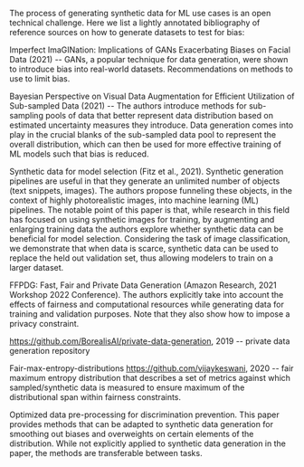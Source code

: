 The process of generating synthetic data for ML use cases is an open technical challenge. Here we list a lightly annotated bibliography of reference sources on how to generate datasets to test for bias:

Imperfect ImaGINation: Implications of GANs Exacerbating Biases on Facial Data (2021) -- GANs, a popular technique for data generation, were shown to introduce bias into real-world datasets. Recommendations on methods to use to limit bias.

Bayesian Perspective on Visual Data Augmentation for Efficient Utilization of Sub-sampled Data (2021) -- The authors introduce methods for sub-sampling pools of data that better represent data distribution based on estimated uncertainty measures they introduce. Data generation comes into play in the crucial blanks of the sub-sampled data pool to represent the overall distribution, which can then be used for more effective training of ML models such that bias is reduced.

Synthetic data for model selection (Fitz et al., 2021). Synthetic generation pipelines are useful in that they generate an unlimited number of objects (text snippets, images). The authors propose funneling these objects, in the context of highly photorealistic images, into machine learning (ML) pipelines. The notable point of this paper is that, while research in this field has focused on using synthetic images for training, by augmenting and enlarging training data the authors explore whether synthetic data can be beneficial for model selection. Considering the task of image classification, we demonstrate that when data is scarce, synthetic data can be used to replace the held out validation set, thus allowing modelers to train on a larger dataset.

FFPDG: Fast, Fair and Private Data Generation (Amazon Research, 2021 Workshop 2022 Conference). The authors explicitly take into account the effects of fairness and computational resources while generating data for training and validation purposes. Note that they also show how to impose a privacy constraint.

https://github.com/BorealisAI/private-data-generation, 2019 -- private data generation repository

Fair-max-entropy-distributions https://github.com/vijaykeswani, 2020 -- fair maximum entropy distribution that describes a set of metrics against which sampled/synthetic data is measured to ensure maximum of the distributional span within fairness constraints.

Optimized data pre-processing for discrimination prevention. This paper provides methods that can be adapted to synthetic data generation for smoothing out biases and overweights on certain elements of the distribution. While not explicitly applied to synthetic data generation in the paper, the methods are transferable between tasks.
